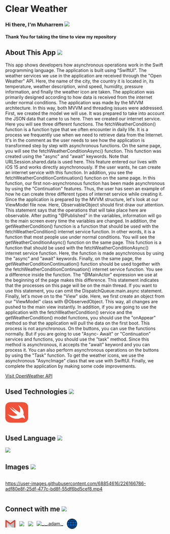 # Clear Weather
### Hi there, I'm Muharrem <img src = "https://raw.githubusercontent.com/MartinHeinz/MartinHeinz/master/wave.gif" width = "42"> 
#### Thank You for taking the time to view my repository 

## <h2> About This App <img src = "https://c.tenor.com/JsoERRQcZqYAAAAi/thumbs-up-joypixels.gif" width = "42"></h2>
This app shows developers how asynchronous operations work in the Swift programming language. The application is built using "SwiftUI". The weather services we use in the application are received through the "Open Weather" API. Here, the name of the city, the country it is located in, its temperature, weather description, wind speed, humidity, pressure information, and finally the weather icon are taken. The application was primarily designed according to how data is received from the internet under normal conditions. The application was made by the MVVM architecture. In this way, both MVVM and threading issues were addressed. First, we created the model we will use. It was prepared to take into account the JSON data that came to us here. Then we created our internet service. Here you will see three different functions. The fetchWeatherCondition() function is a function type that we often encounter in daily life. It is a process we frequently use when we need to retrieve data from the Internet. It's in the comment as the user needs to see how the application is transformed step by step with asynchronous functions. On the same page, you will see the fetchWeatherConditionAsync() function. This function was created using the "async" and "await" keywords. Note that URLSession.shared.data is used here. This feature entered our lives with iOS 15 and works directly asynchronously. If the user wants, he can create an internet service with this function. In addition, you see the fetchWeatherConditionContinuation() function on the same page. In this function, our first non-asynchronous function has been made asynchronous by using the "Continuation" features. Thus, the user has seen an example of how he can create three different types of internet service while creating it. Since the application is prepared by the MVVM structure, let's look at our ViewModel file now. Here, ObservableObject should first draw our attention. This statement says that the operations that will take place here are observable. After putting "@Published" in the variables, information will go to the main screen every time the variables are changed. In addition, the getWeatherCondition() function is a function that should be used with the fetchWeatherCondition() internet service function. In other words, it is a function that most people use under normal conditions. You will see the getWeatherConditionAsync() function on the same page. This function is a function that should be used with the fetchWeatherConditionAsync() internet service function. Here, the function is made asynchronous by using the "async" and "await" keywords. Finally, on the same page, the getWeatherConditionContinuation() function should be used together with the fetchWeatherConditionContinuation() internet service function. You see a difference inside the function. The "@MainActor" expression we use at the beginning of the page makes this difference. This statement indicates that the processes on this page will be on the main thread. If you want to use this statement, you can omit the DispatchQueue.main.async statement. Finally, let's move on to the "View" side. Here, we first create an object from our "ViewModel" class with @ObservedObject. This way, all changes are pushed to the main view instantly. In addition, if you are going to use the application with the fetchWeatherCondition() service and the getWeatherCondition() model functions, you should use the "onAppear" method so that the application will pull the data on the first boot. This process is not asynchronous. On the buttons, you can use the functions normally. But if you are going to use "Async- Await" or "Continuation" services and functions, you should use the "task" method. Since this method is asynchronous, it accepts the "await" keyword and you can process it. You can also perform asynchronous operations on the buttons by using the "Task" function. To get the weather icons, we use the asynchronous "AsyncImage" class that we use with SwiftUI. Finally, we complete the application by making some code improvements.

<a href="https://openweathermap.org/" target="_blank">Visit OpenWeather API</a><br>


<h2> Used Technologies <img src = "https://media2.giphy.com/media/QssGEmpkyEOhBCb7e1/giphy.gif?cid=ecf05e47a0n3gi1bfqntqmob8g9aid1oyj2wr3ds3mg700bl&rid=giphy.gif" width = "42"> </h2>
<div class="row">
      <div class="column">
<img width ='72px' src 
     ='https://raw.githubusercontent.com/MuharremKoroglu/MuharremKoroglu/main/swift-icon.svg'>
  </div>
</div>

<h2> Used Language <img src = "https://media.giphy.com/media/Zd6jPg8hcp4Q3vrvjo/giphy.gif" width = "42"> </h2>
<div class="row">
      <div class="column">
<img width ='82px' src 
     ='https://upload.wikimedia.org/wikipedia/commons/a/a5/Flag_of_the_United_Kingdom_%281-2%29.svg'>
  </div>
</div>

<h2> Images <img src = "https://media2.giphy.com/media/psneItdLMpWy36ejfA/source.gif" width = "62"> </h2>
  <div class="column">





https://user-images.githubusercontent.com/68854616/226166786-adf80e8f-25df-477c-bd8f-55df6bd5cef8.mp4






  </div>
<h2> Connect with me <img src='https://raw.githubusercontent.com/ShahriarShafin/ShahriarShafin/main/Assets/handshake.gif' width="100"> </h2>
<a href = 'mailto:muharremkoroglu245@gmail.com'> <img align="center" width = '32px' align= 'center' src="https://raw.githubusercontent.com/MuharremKoroglu/MuharremKoroglu/main/gmail-logo-2561.svg"/></a> &nbsp;
<a href = 'https://www.linkedin.com/in/muharremkoroglu/'> <img align="center" width = '32px' align= 'center' src="https://raw.githubusercontent.com/rahulbanerjee26/githubAboutMeGenerator/main/icons/linked-in-alt.svg"/></a> &nbsp;
<a href = 'https://muharremkoroglu.medium.com/'> <img align="center" width = '32px' align= 'center' src="https://raw.githubusercontent.com/rahulbanerjee26/githubAboutMeGenerator/main/icons/medium.svg"/></a> &nbsp;
<a href="https://www.instagram.com/m.koroglu99/" target="blank"><img align="center" src="https://raw.githubusercontent.com/rahuldkjain/github-profile-readme-generator/master/src/images/icons/Social/instagram.svg" alt="_._.adam._"  width="32px" align= 'center' /></a> &nbsp;
<a href = 'https://synta-x.com/'> <img align="center" width = '32px' align= 'center' src="https://raw.githubusercontent.com/MuharremKoroglu/MuharremKoroglu/main/internet-svgrepo-com%20(2).svg"/></a> &nbsp;
